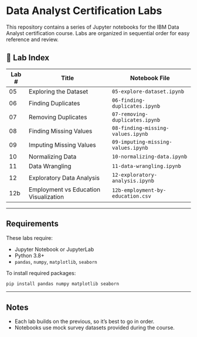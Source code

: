 # Data Analyst Certification Labs

This repository contains a series of Jupyter notebooks for the IBM Data Analyst certification course. Labs are organized in sequential order for easy reference and review.

## 🔢 Lab Index

| Lab # | Title                                  | Notebook File                         |
|-------|----------------------------------------|----------------------------------------|
| 05    | Exploring the Dataset                  | `05-explore-dataset.ipynb`            |
| 06    | Finding Duplicates                     | `06-finding-duplicates.ipynb`         |
| 07    | Removing Duplicates                    | `07-removing-duplicates.ipynb`        |
| 08    | Finding Missing Values                 | `08-finding-missing-values.ipynb`     |
| 09    | Imputing Missing Values                | `09-imputing-missing-values.ipynb`    |
| 10    | Normalizing Data                       | `10-normalizing-data.ipynb`           |
| 11    | Data Wrangling                         | `11-data-wrangling.ipynb`             |
| 12    | Exploratory Data Analysis              | `12-exploratory-analysis.ipynb`       |
| 12b   | Employment vs Education Visualization  | `12b-employment-by-education.csv`     |

---

## Requirements

These labs require:
- Jupyter Notebook or JupyterLab
- Python 3.8+
- `pandas`, `numpy`, `matplotlib`, `seaborn`

To install required packages:

```bash
pip install pandas numpy matplotlib seaborn
````
---

## Notes

* Each lab builds on the previous, so it’s best to go in order.
* Notebooks use mock survey datasets provided during the course.

```
